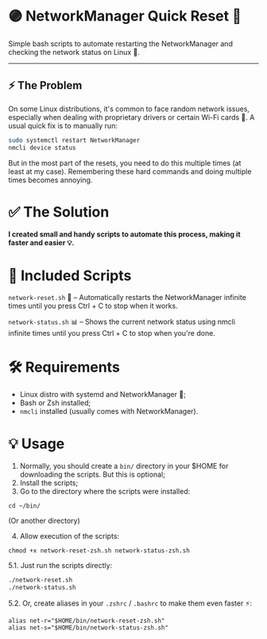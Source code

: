 # 🟣 NetworkManager Quick Reset 🔄

Simple bash scripts to automate restarting the NetworkManager and checking the network status on Linux 🐧.

---

## ⚡ The Problem

On some Linux distributions, it's common to face random network issues, especially when dealing with proprietary drivers or certain Wi-Fi cards 📡. A usual quick fix is to manually run:

```bash
sudo systemctl restart NetworkManager
nmcli device status
```
But in the most part of the resets, you need to do this multiple times (at least at my case).
Remembering these hard commands and doing multiple times becomes annoying.

# ✅ The Solution
**I created small and handy scripts to automate this process, making it faster and easier 💡.**

# 📜 Included Scripts
`network-reset.sh` 🔄 – Automatically restarts the NetworkManager infinite times until you press Ctrl + C to stop when it works.

`network-status.sh` 📊 – Shows the current network status using nmcli infinite times until you press Ctrl + C to stop when you're done.

# 🛠️ Requirements
- Linux distro with systemd and NetworkManager 🐧;
- Bash or Zsh installed;
- `nmcli` installed (usually comes with NetworkManager).

# 💡 Usage
1. Normally, you should create a `bin/` directory in your $HOME for downloading the scripts. But this is optional;
2. Install the scripts;
3. Go to the directory where the scripts were installed:
```
cd ~/bin/
```
(Or another directory)

4. Allow execution of the scripts:
```
chmod +x network-reset-zsh.sh network-status-zsh.sh
```

5.1. Just run the scripts directly:
```bash
./network-reset.sh
./network-status.sh
```

5.2. Or, create aliases in your `.zshrc` / `.bashrc` to make them even faster ⚡:
```
alias net-r="$HOME/bin/network-reset-zsh.sh"
alias net-s="$HOME/bin/network-status-zsh.sh"
```
